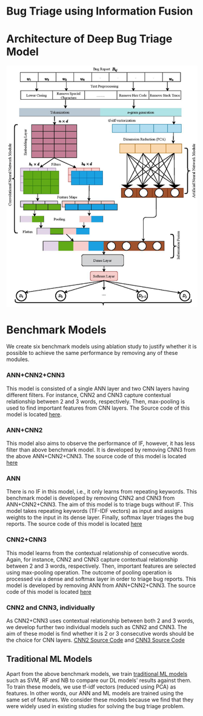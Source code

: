 # Bug Triage using Information Fusion

# Architecture of Deep Bug Triage Model
![Architecture of Deep Bug Triage Model](https://github.com/dipongkor/bug-triage/blob/main/Deep%20Triage%20Model%20V2.jpg?raw=true)

# Benchmark Models
We create six benchmark models using ablation study to justify whether it is possible to achieve the same performance by removing any of these modules.

### ANN+CNN2+CNN3
This model is consisted of a single ANN layer and two CNN layers having different filters. For instance, CNN2 and CNN3 capture contextual relationship between 2 and 3 words, respectively. Then, max-pooling is used to find important features from CNN layers. The Source code of this model is located [here](ANN-CNN2-CNN3.ipynb).

### ANN+CNN2
This model also aims to observe the performance of IF, however, it has less filter than above benchmark model. It is developed by removing CNN3 from the above ANN+CNN2+CNN3. The source code of this model is located [here](ANN-CNN2.ipynb)

### ANN
There is no IF in this model, i.e., it only learns from repeating keywords. This benchmark model is developed by removing CNN2 and CNN3 from ANN+CNN2+CNN3. The aim of this model is to triage bugs without IF. This model takes repeating keywords (TF-IDF vectors) as input and assigns weights to the input in its dense layer. Finally, softmax layer triages the bug reports. The source code of this model is located [here](ANN.ipynb)

### CNN2+CNN3
This model learns from the contextual relationship of consecutive words. Again, for instance, CNN2 and CNN3 capture contextual relationship between 2 and 3 words, respectively. Then, important features are selected using max-pooling operation. The outcome of pooling operation is processed via a dense and softmax layer in order to triage bug reports. This model is developed by removing ANN from ANN+CNN2+CNN3. The source code of this model is located [here](CNN2-CNN3.ipynb)

### CNN2 and CNN3, individually
As CNN2+CNN3 uses contextual relationship between both 2 and 3 words, we develop further two individual models such as CNN2 and CNN3. The aim of these model is find whether it is 2 or 3 consecutive words should be the choice for CNN layers. [CNN2 Source Code](CNN2.ipynb) and  [CNN3 Source Code](CNN3.ipynb)

## Traditional ML Models
Apart from the above benchmark models, we train [traditional ML models](Traditional-ML.ipynb) such as SVM, RF and NB to compare our DL models' results against them. To train these models, we use tf-idf vectors (reduced using PCA) as features. In other words, our ANN and ML models are trained using the same set of features. We consider these models because we find that they were widely used in existing studies for solving the bug triage problem. 
